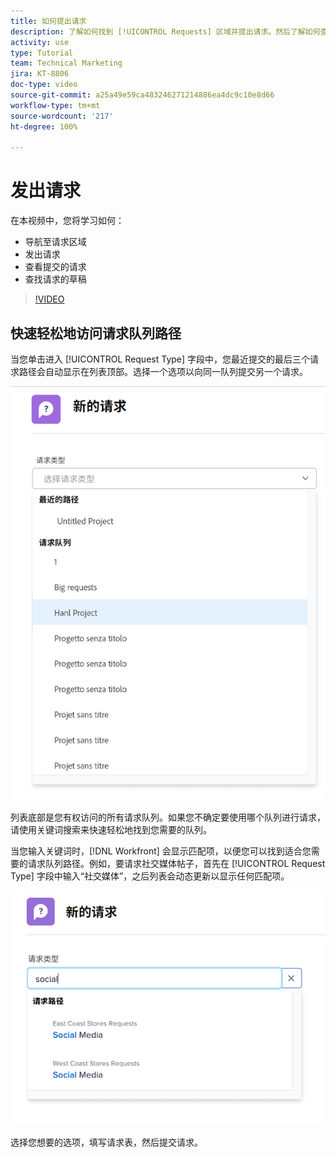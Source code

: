 ```yaml
---
title: 如何提出请求
description: 了解如何找到 [!UICONTROL Requests] 区域并提出请求。然后了解如何查看已提交的和草稿请求。
activity: use
type: Tutorial
team: Technical Marketing
jira: KT-8806
doc-type: video
source-git-commit: a25a49e59ca483246271214886ea4dc9c10e8d66
workflow-type: tm+mt
source-wordcount: '217'
ht-degree: 100%

---
```


# 发出请求

在本视频中，您将学习如何：

* 导航至请求区域
* 发出请求
* 查看提交的请求
* 查找请求的草稿

>[!VIDEO](https://video.tv.adobe.com/v/336092/?quality=12&learn=on)

## 快速轻松地访问请求队列路径

当您单击进入 [!UICONTROL Request Type] 字段中，您最近提交的最后三个请求路径会自动显示在列表顶部。选择一个选项以向同一队列提交另一个请求。

![显示最近请求路径列表的请求类型菜单](assets/collaborator-fundamentals-1.png)

列表底部是您有权访问的所有请求队列。如果您不确定要使用哪个队列进行请求，请使用关键词搜索来快速轻松地找到您需要的队列。

当您输入关键词时，[!DNL Workfront] 会显示匹配项，以便您可以找到适合您需要的请求队列路径。例如，要请求社交媒体帖子，首先在 [!UICONTROL Request Type] 字段中输入“社交媒体”，之后列表会动态更新以显示任何匹配项。

![请求类型菜单，其中在字段中键入一个单词以显示最近的请求路径](assets/collaborator-fundamentals-2.png)

选择您想要的选项，填写请求表，然后提交请求。

<!---
Learn more
Requests area overview
Create and submit Workfront requests
Guides
Make a work request
--->
